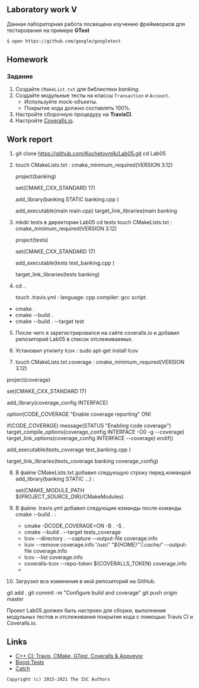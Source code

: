 ## Laboratory work V

Данная лабораторная работа посвещена изучению фреймворков для тестирования на примере **GTest**

```sh
$ open https://github.com/google/googletest
```


## Homework

### Задание
1. Создайте `CMakeList.txt` для библиотеки *banking*.
2. Создайте модульные тесты на классы `Transaction` и `Account`.
    * Используйте mock-объекты.
    * Покрытие кода должно составлять 100%.
3. Настройте сборочную процедуру на **TravisCI**.
4. Настройте [Coveralls.io](https://coveralls.io/).


## Work report
1) git clone https://github.com/Kochetovmlk/Lab05.git
   cd Lab05
   
2) touch CMakeLists.txt : 
   cmake_minimum_required(VERSION 3.12)

   project(banking)

   set(CMAKE_CXX_STANDARD 17)

   add_library(banking STATIC
    banking.cpp
   )

   add_executable(main main.cpp)
   target_link_libraries(main banking
   
3) mkdir tests в директории Lab05
   cd tests
   touch CMakeLists.txt :
   cmake_minimum_required(VERSION 3.12)

   project(tests)

   set(CMAKE_CXX_STANDARD 17)

   add_executable(tests
     test_banking.cpp
   )

   target_link_libraries(tests banking)
   
4) cd ..

   touch .travis.yml : 
   language: cpp
   compiler: gcc
   script:
  - cmake .
  - cmake --build .
  - cmake --build . --target test
 5) После чего я зарегистрировался на сайте coveralls.io и добавил репозиторий Lab05 в список отслеживаемых.

 6) Установил утилиту lcov :
    sudo apt-get install lcov
    
 7) touch CMakeLists.txt.coverage : 
    cmake_minimum_required(VERSION 3.12)

   project(coverage)

   set(CMAKE_CXX_STANDARD 17)

   add_library(coverage_config INTERFACE)

   option(CODE_COVERAGE "Enable coverage reporting" ON)

   if(CODE_COVERAGE)
       message(STATUS "Enabling code coverage")
       target_compile_options(coverage_config INTERFACE -O0 -g --coverage)
       target_link_options(coverage_config INTERFACE --coverage)
   endif()

   add_executable(tests_coverage
       test_banking.cpp
   )

   target_link_libraries(tests_coverage banking coverage_config)
   
8) В файле CMakeLists.txt добавил следующую строку перед командой add_library(banking STATIC ...) :

   set(CMAKE_MODULE_PATH ${PROJECT_SOURCE_DIR}/CMakeModules)

9) В файле .travis.yml добавил следующие команды после команды cmake --build . :
   - cmake -DCODE_COVERAGE=ON -B . -S .
   - cmake --build . --target tests_coverage
   - lcov --directory . --capture --output-file coverage.info
   - lcov --remove coverage.info '/usr/*' "${HOME}"'/.cache/*' --output-file coverage.info
   - lcov --list coverage.info
   - coveralls-lcov --repo-token ${COVERALLS_TOKEN} coverage.info
   - 
10) Загрузил все изменения в мой репозиторий на GitHub.

   git add .
   git commit -m "Configure build and coverage"
   git push origin master
   
   Проект Lab05 должен быть настроен для сборки, выполнения модульных тестов и отслеживания покрытия кода с помощью Travis CI и Coveralls.io.


## Links

- [C++ CI: Travis, CMake, GTest, Coveralls & Appveyor](http://david-grs.github.io/cpp-clang-travis-cmake-gtest-coveralls-appveyor/)
- [Boost.Tests](http://www.boost.org/doc/libs/1_63_0/libs/test/doc/html/)
- [Catch](https://github.com/catchorg/Catch2)

```
Copyright (c) 2015-2021 The ISC Authors
```
